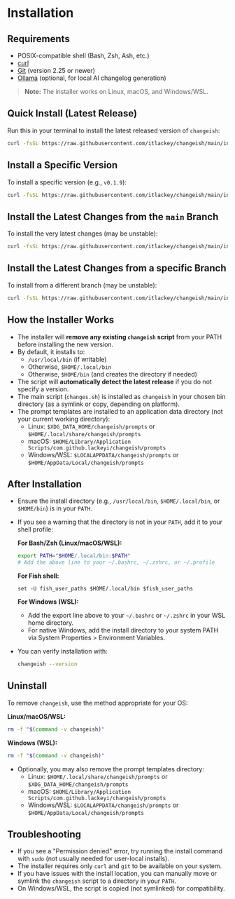 # Installation

## Requirements

- POSIX-compatible shell (Bash, Zsh, Ash, etc.)
- [curl](https://curl.se/)
- [Git](https://git-scm.com/) (version 2.25 or newer)
- [Ollama](https://ollama.com/) (optional, for local AI changelog generation)

> **Note:** The installer works on Linux, macOS, and Windows/WSL.

## Quick Install (Latest Release)

Run this in your terminal to install the latest released version of `changeish`:

```bash
curl -fsSL https://raw.githubusercontent.com/itlackey/changeish/main/install.sh | sh
```

## Install a Specific Version

To install a specific version (e.g., `v0.1.9`):

```bash
curl -fsSL https://raw.githubusercontent.com/itlackey/changeish/main/install.sh | sh -s -- --version v0.1.9
```

## Install the Latest Changes from the `main` Branch

To install the very latest changes (may be unstable):

```bash
curl -fsSL https://raw.githubusercontent.com/itlackey/changeish/main/install.sh | sh -s -- --version main
```

## Install the Latest Changes from a specific Branch

To install from a different branch (may be unstable):

```bash
curl -fsSL https://raw.githubusercontent.com/itlackey/changeish/main/install.sh | sh -s -- --version <branch name>
```

## How the Installer Works

- The installer will **remove any existing `changeish` script** from your PATH before installing the new version.
- By default, it installs to:
  - `/usr/local/bin` (if writable)
  - Otherwise, `$HOME/.local/bin`
  - Otherwise, `$HOME/bin` (and creates the directory if needed)
- The script will **automatically detect the latest release** if you do not specify a version.
- The main script (`changes.sh`) is installed as `changeish` in your chosen bin directory (as a symlink or copy, depending on platform).
- The prompt templates are installed to an application data directory (not your current working directory):
  - Linux: `$XDG_DATA_HOME/changeish/prompts` or `$HOME/.local/share/changeish/prompts`
  - macOS: `$HOME/Library/Application Scripts/com.github.lackeyi/changeish/prompts`
  - Windows/WSL: `$LOCALAPPDATA/changeish/prompts` or `$HOME/AppData/Local/changeish/prompts`

## After Installation

- Ensure the install directory (e.g., `/usr/local/bin`, `$HOME/.local/bin`, or `$HOME/bin`) is in your `PATH`.
- If you see a warning that the directory is not in your `PATH`, add it to your shell profile:

  **For Bash/Zsh (Linux/macOS/WSL):**

  ```bash
  export PATH="$HOME/.local/bin:$PATH"
  # Add the above line to your ~/.bashrc, ~/.zshrc, or ~/.profile
  ```

  **For Fish shell:**

  ```fish
  set -U fish_user_paths $HOME/.local/bin $fish_user_paths
  ```

  **For Windows (WSL):**
  - Add the export line above to your `~/.bashrc` or `~/.zshrc` in your WSL home directory.
  - For native Windows, add the install directory to your system PATH via System Properties > Environment Variables.

- You can verify installation with:

  ```bash
  changeish --version
  ```

## Uninstall

To remove `changeish`, use the method appropriate for your OS:

**Linux/macOS/WSL:**

```bash
rm -f "$(command -v changeish)"
```

**Windows (WSL):**

```bash
rm -f "$(command -v changeish)"
```

- Optionally, you may also remove the prompt templates directory:
  - Linux: `$HOME/.local/share/changeish/prompts` or `$XDG_DATA_HOME/changeish/prompts`
  - macOS: `$HOME/Library/Application Scripts/com.github.lackeyi/changeish/prompts`
  - Windows/WSL: `$LOCALAPPDATA/changeish/prompts` or `$HOME/AppData/Local/changeish/prompts`

## Troubleshooting

- If you see a "Permission denied" error, try running the install command with `sudo` (not usually needed for user-local installs).
- The installer requires only `curl` and `git` to be available on your system.
- If you have issues with the install location, you can manually move or symlink the `changeish` script to a directory in your `PATH`.
- On Windows/WSL, the script is copied (not symlinked) for compatibility.
